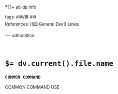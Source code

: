 ???+ ad-tip Info

tags: #🕸️/🟦   #⚙️   
References:  [[⌨️ General Dev]]
Links: 

--- admonition


<br>

# `$= dv.current().file.name`

### `COMMON COMMAND`

COMMON COMMAND USE